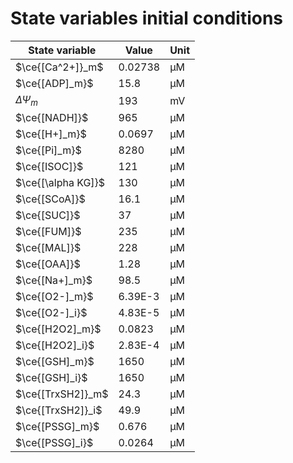 # State variables initial conditions

| State variable     | Value   | Unit |
| ------------------ | ------- | ---- |
| $\ce{[Ca^2+]}_m$   | 0.02738 | μM   |
| $\ce{[ADP]_m}$     | 15.8    | μM   |
| $\Delta\Psi_m$     | 193     | mV   |
| $\ce{[NADH]}$      | 965     | μM   |
| $\ce{[H+]_m}$      | 0.0697  | μM   |
| $\ce{[Pi]_m}$      | 8280    | μM   |
| $\ce{[ISOC]}$      | 121     | μM   |
| $\ce{[\alpha KG]}$ | 130     | μM   |
| $\ce{[SCoA]}$      | 16.1    | μM   |
| $\ce{[SUC]}$       | 37      | μM   |
| $\ce{[FUM]}$       | 235     | μM   |
| $\ce{[MAL]}$       | 228     | μM   |
| $\ce{[OAA]}$       | 1.28    | μM   |
| $\ce{[Na+]_m}$     | 98.5    | μM   |
| $\ce{[O2-]_m}$     | 6.39E-3 | μM   |
| $\ce{[O2-]_i}$     | 4.83E-5 | μM   |
| $\ce{[H2O2]_m}$    | 0.0823  | μM   |
| $\ce{[H2O2]_i}$    | 2.83E-4 | μM   |
| $\ce{[GSH]_m}$     | 1650    | μM   |
| $\ce{[GSH]_i}$     | 1650    | μM   |
| $\ce{[TrxSH2]}_m$  | 24.3    | μM   |
| $\ce{[TrxSH2]}_i$  | 49.9    | μM   |
| $\ce{[PSSG]_m}$    | 0.676   | μM   |
| $\ce{[PSSG]_i}$    | 0.0264  | μM   |

